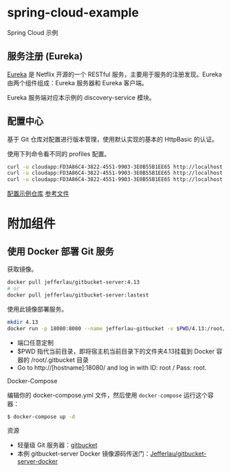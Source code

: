 # spring-cloud-example
Spring Cloud 示例

## 服务注册 (Eureka)
[Eureka](https://github.com/Netflix/eureka/wiki/Eureka-at-a-glance) 是 Netflix 开源的一个 RESTful 服务，主要用于服务的注册发现。Eureka 由两个组件组成：Eureka 服务器和 Eureka 客户端。

Eureka 服务端对应本示例的 discovery-service 模块。

## 配置中心

基于 Git 仓库对配置进行版本管理，使用默认实现的基本的 HttpBasic 的认证。

使用下列命令看不同的 profiles 配置。
```bash
curl -u cloudapp:FD3A86C4-3822-4551-9903-3E0B55B1EE65 http://localhost:8888/user/user-development.yml
curl -u cloudapp:FD3A86C4-3822-4551-9903-3E0B55B1EE65 http://localhost:8888/user/user-production.yml
curl -u cloudapp:FD3A86C4-3822-4551-9903-3E0B55B1EE65 http://localhost:8888/user/user-test.yml
```

[配置示例仓库](https://github.com/Jefferlau/spring-cloud-example-config)
[参考文件](https://blog.coding.net/blog/spring-cloud-config?utm_source=tuicool&utm_medium=referral)

# 附加组件

## 使用 Docker 部署 Git 服务

获取镜像。
```bash
docker pull jefferlau/gitbucket-server:4.13
# or
docker pull jefferlau/gitbucket-server:lastest
```
使用此镜像部署服务。
```bash
mkdir 4.13
docker run -p 18080:8080 --name jefferlau-gitbucket -v $PWD/4.13:/root/.gitbucket -d jefferlau/gitbucket-server:4.13
```

- 端口任意定制
- $PWD 指代当前目录，即将宿主机当前目录下的文件夹4.13挂载到 Docker 容器的 /root/.gitbucket 目录
- Go to http://[hostname]:18080/ and log in with ID: root / Pass: root.

Docker-Compose

编辑你的 docker-compose.yml 文件，然后使用 ``docker-compose`` 运行这个容器：

```bash
$ docker-compose up -d
```

资源
- 轻量级 Git 服务器：[gitbucket](https://github.com/gitbucket/gitbucket/releases)
- 本例 gitbucket-server Docker 镜像源码传送门：[Jefferlau/gitbucket-server-docker](https://github.com/Jefferlau/gitbucket-server-docker)
